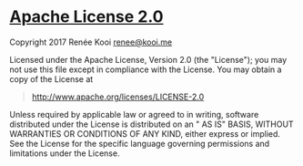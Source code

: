 # [Apache License 2.0](https://spdx.org/licenses/Apache-2.0)

Copyright 2017 Renée Kooi <renee@kooi.me>

Licensed under the Apache License, Version 2.0 (the "License"); you may not use this file except in compliance with the
License. You may obtain a copy of the License at

> http://www.apache.org/licenses/LICENSE-2.0

Unless required by applicable law or agreed to in writing, software distributed under the License is distributed on an "
AS IS" BASIS, WITHOUT WARRANTIES OR CONDITIONS OF ANY KIND, either express or implied. See the License for the specific
language governing permissions and limitations under the License.
